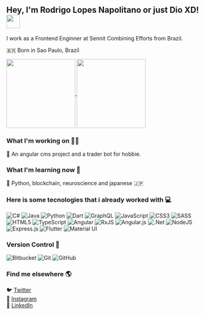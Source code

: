 ## Hey, I'm Rodrigo Lopes Napolitano or just Dio XD!  <a href="https://rahulmahesh.me/"><img src="https://media.giphy.com/media/hvRJCLFzcasrR4ia7z/giphy.gif" width="35px"></h1></a></p>

I work as a Frontend Enginner at Sennit Combining Efforts from Brazil.

🇧🇷 Born in Sao Paulo, Brazil <br> 

<a href="https://github.com/diolps">
  <img align="center"  height="180rem"  src="https://github-readme-stats.vercel.app/api?username=diolps&show_icons=true&theme=dracula" />
</a>

<a href="https://github.com/diolps">
  <img align="center" height="180rem" src="https://github-readme-stats.vercel.app/api/top-langs/?username=diolps&layout=compact&theme=dracula">
</a>

### What I'm working on 👨‍💻

🔭 An angular cms project and a trader bot for hobbie.


### What I'm learning now 📖

🌱 Python, blockchain, neuroscience and japanese 🇯🇵


### Here is some tecnologies that i already worked with 💻

![C#](https://img.shields.io/badge/c%23-%23239120.svg?style=for-the-badge&logo=c-sharp&logoColor=white)
![Java](https://img.shields.io/badge/java-%23ED8B00.svg?style=for-the-badge&logo=java&logoColor=white)
![Python](https://img.shields.io/badge/python-3670A0?style=for-the-badge&logo=python&logoColor=ffdd54)
![Dart](https://img.shields.io/badge/dart-%230175C2.svg?style=for-the-badge&logo=dart&logoColor=white)
![GraphQL](https://img.shields.io/badge/-GraphQL-E10098?style=for-the-badge&logo=graphql&logoColor=white)
![JavaScript](https://img.shields.io/badge/javascript-%23323330.svg?style=for-the-badge&logo=javascript&logoColor=%23F7DF1E)
![CSS3](https://img.shields.io/badge/css3-%231572B6.svg?style=for-the-badge&logo=css3&logoColor=white)
![SASS](https://img.shields.io/badge/SASS-hotpink.svg?style=for-the-badge&logo=SASS&logoColor=white)
![HTML5](https://img.shields.io/badge/html5-%23E34F26.svg?style=for-the-badge&logo=html5&logoColor=white)
![TypeScript](https://img.shields.io/badge/typescript-%23007ACC.svg?style=for-the-badge&logo=typescript&logoColor=white)
![Angular](https://img.shields.io/badge/angular-%23DD0031.svg?style=for-the-badge&logo=angular&logoColor=white)
![RxJS](https://img.shields.io/badge/rxjs-%23B7178C.svg?style=for-the-badge&logo=reactivex&logoColor=white)
![Angular.js](https://img.shields.io/badge/angular.js-%23E23237.svg?style=for-the-badge&logo=angularjs&logoColor=white)
![.Net](https://img.shields.io/badge/.NET-5C2D91?style=for-the-badge&logo=.net&logoColor=white)
![NodeJS](https://img.shields.io/badge/node.js-6DA55F?style=for-the-badge&logo=node.js&logoColor=white)
![Express.js](https://img.shields.io/badge/express.js-%23404d59.svg?style=for-the-badge&logo=express&logoColor=%2361DAFB)
![Flutter](https://img.shields.io/badge/Flutter-%2302569B.svg?style=for-the-badge&logo=Flutter&logoColor=white)
![Material UI](https://img.shields.io/badge/materialui-%230081CB.svg?style=for-the-badge&logo=material-ui&logoColor=white)


### Version Control 🔄

![Bitbucket](https://img.shields.io/badge/bitbucket-%230047B3.svg?style=for-the-badge&logo=bitbucket&logoColor=white)
![Git](https://img.shields.io/badge/git-%23F05033.svg?style=for-the-badge&logo=git&logoColor=white)
![GitHub](https://img.shields.io/badge/github-%23121011.svg?style=for-the-badge&logo=github&logoColor=white)


### Find me elsewhere 🌎

🐦 [Twitter](https://twitter.com/DioLps) <br>
📸 [Instagram](https://www.instagram.com/dio.lopes/) <br>
💼 [LinkedIn](https://www.linkedin.com/in/rodrigo-lopes-napolitano-dio-8458b0aa/) <br>
